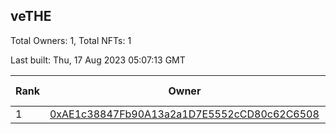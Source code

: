 ## veTHE

Total Owners: 1, Total NFTs: 1

Last built: Thu, 17 Aug 2023 05:07:13 GMT

| Rank | Owner | Voting Power | Influence | NFTs Id |
| --- | --- | --- | --- | --- |
  | 1 | [0xAE1c38847Fb90A13a2a1D7E5552cCD80c62C6508](https://debank.com/profile/0xAE1c38847Fb90A13a2a1D7E5552cCD80c62C6508?chain=bsc) | 2,519,844.559 | 3.75424% | 1 |